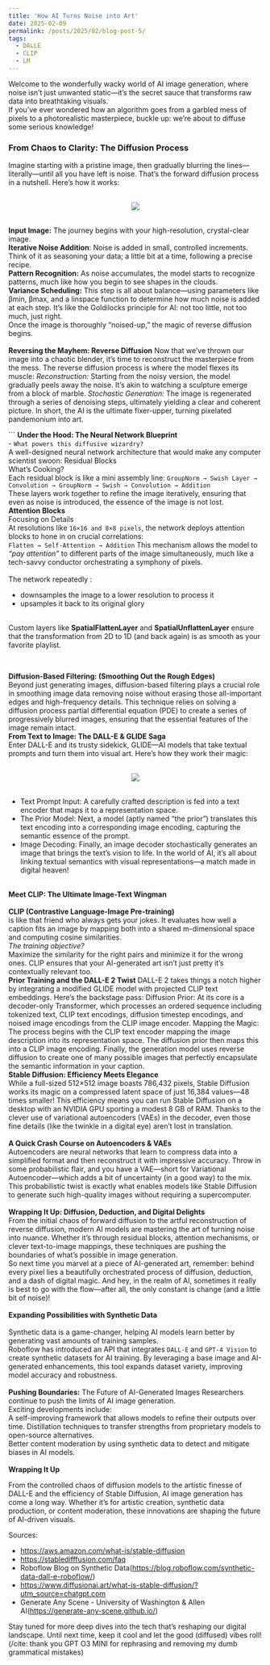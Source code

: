 ```yaml
---
title: 'How AI Turns Noise into Art'
date: 2025-02-09
permalink: /posts/2025/02/blog-post-5/
tags:
  - DALLE
  - CLIP
  - LM
---
```


Welcome to the wonderfully wacky world of AI image generation, where noise isn’t just unwanted static—it’s the secret sauce that transforms raw data into breathtaking visuals. 
<br>
If you’ve ever wondered how an algorithm goes from a garbled mess of pixels to a photorealistic masterpiece, buckle up: we’re about to diffuse some serious knowledge!

### From Chaos to Clarity: The Diffusion Process
<p> Imagine starting with a pristine image, then gradually blurring the lines—literally—until all you have left is noise. That’s the forward diffusion process in a nutshell. Here’s how it works: <br>
<br>

<center>
<img src="https://raw.githubusercontent.com/somiljain7/somiljain7.github.io/main/images/flow_forward_reverse_diffusion.png">
</center>

<br>

<strong>Input Image:</strong> The journey begins with your high-resolution, crystal-clear image.<br>
<strong>Iterative Noise Addition</strong>: Noise is added in small, controlled increments. Think of it as seasoning your data; a little bit at a time, following a precise recipe.<br>
<strong>Pattern Recognition:</strong> As noise accumulates, the model starts to recognize patterns, much like how you begin to see shapes in the clouds.<br>
<strong>Variance Scheduling:</strong> This step is all about balance—using parameters like βmin, βmax, and a linspace function to determine how much noise is added at each step. It’s like the Goldilocks principle for AI: not too little, not too much, just right.<br>
Once the image is thoroughly “noised-up,” the magic of reverse diffusion begins.<br>
<br>
<strong>Reversing the Mayhem: Reverse Diffusion</strong>
Now that we’ve thrown our image into a chaotic blender, it’s time to reconstruct the masterpiece from the mess. The reverse diffusion process is where the model flexes its muscle:
<em>Reconstruction:</em> Starting from the noisy version, the model gradually peels away the noise. It’s akin to watching a sculpture emerge from a block of marble.
<em>Stochastic Generation:</em> The image is regenerated through a series of denoising steps, ultimately yielding a clear and coherent picture. In short, the AI is the ultimate fixer-upper, turning pixelated pandemonium into art.
</p>
<p>
 ```
<strong>Under the Hood: The Neural Network Blueprint</strong><br>
- <code>What powers this diffusive wizardry?</code><br>
A well-designed neural network architecture that would make any computer scientist swoon:
Residual Blocks<br>
What’s Cooking?<br>
 Each residual block is like a mini assembly line:
<code>GroupNorm → Swish Layer → Convolution → GroupNorm → Swish → Convolution → Addition</code> <br>
 These layers work together to refine the image iteratively, ensuring that even as noise is introduced, the essence of the image is not lost.
<br>
 <strong> Attention Blocks </strong> <br>
Focusing on Details <br>
 At resolutions like <code>16×16 and 8×8 pixels</code>, the network deploys attention blocks to hone in on crucial correlations: <br>
<code>Flatten → Self-Attention → Addition</code>
 This mechanism allows the model to <em>“pay attention”</em> to different parts of the image simultaneously, much like a tech-savvy conductor orchestrating a symphony of pixels.<br><br>
The network repeatedly :
<ul>
<li>downsamples the image to a lower resolution to process it</li>
<li> upsamples it back to its original glory </li>
</ul>
  <br>  
Custom layers like <strong>SpatialFlattenLayer</strong> and <strong>SpatialUnflattenLayer</strong> ensure that the transformation from 2D to 1D (and back again) is as smooth as your favorite playlist.
</p>  
<br>

<strong>Diffusion-Based Filtering: (Smoothing Out the Rough Edges)</strong> 
<br>
Beyond just generating images, diffusion-based filtering plays a crucial role in smoothing image data removing noise without erasing those all-important edges and high-frequency details. This technique relies on solving a diffusion process partial differential equation (PDE) to create a series of progressively blurred images, ensuring that the essential features of the image remain intact. 
<br>
<strong>From Text to Image: The DALL-E & GLIDE Saga</strong><br>
Enter DALL-E and its trusty sidekick, GLIDE—AI models that take textual prompts and turn them into visual art. Here’s how they work their magic: <br>
<br>

<center>
<img src="https://raw.githubusercontent.com/somiljain7/somiljain7.github.io/main/images/FLOW_dallle.png">
</center>

<br>
<ul>
<li>Text Prompt Input: A carefully crafted description is fed into a text encoder that maps it to a representation space.</li>
<li>The Prior Model: Next, a model (aptly named “the prior”) translates this text encoding into a corresponding image encoding, capturing the semantic essence of the prompt.</li>
<li>Image Decoding: Finally, an image decoder stochastically generates an image that brings the text’s vision to life. In the world of AI, it’s all about linking textual semantics with visual representations—a match made in digital heaven!</li>
</ul>
<br><strong> Meet CLIP: The Ultimate Image-Text Wingman</strong><br><br>
<strong>CLIP (Contrastive Language-Image Pre-training)</strong><br> is like that friend who always gets your jokes. It evaluates how well a caption fits an image by mapping both into a shared m-dimensional space and computing cosine similarities. 
<br>
<em>The training objective?</em><br> Maximize the similarity for the right pairs and minimize it for the wrong ones. CLIP ensures that your AI-generated art isn’t just pretty it’s contextually relevant too.
<br>
<strong>Prior Training and the DALL-E 2 Twist</strong>
DALL-E 2 takes things a notch higher by integrating a modified GLIDE model with projected CLIP text embeddings. Here’s the backstage pass:
Diffusion Prior: At its core is a decoder-only Transformer, which processes an ordered sequence including tokenized text, CLIP text encodings, diffusion timestep encodings, and noised image encodings from the CLIP image encoder.
Mapping the Magic: The process begins with the CLIP text encoder mapping the image description into its representation space. The diffusion prior then maps this into a CLIP image encoding. Finally, the generation model uses reverse diffusion to create one of many possible images that perfectly encapsulate the semantic information in your caption.
<br>
<strong>Stable Diffusion: Efficiency Meets Elegance</strong>
<br>While a full-sized 512×512 image boasts 786,432 pixels, Stable Diffusion works its magic on a compressed latent space of just 16,384 values—48 times smaller! This efficiency means you can run Stable Diffusion on a desktop with an NVIDIA GPU sporting a modest 8 GB of RAM. Thanks to the clever use of variational autoencoders (VAEs) in the decoder, even those fine details (like the twinkle in a digital eye) aren’t lost in translation.
<br><br>
<strong>A Quick Crash Course on Autoencoders & VAEs</strong>
<br>
Autoencoders are neural networks that learn to compress data into a simplified format and then reconstruct it with impressive accuracy. Throw in some probabilistic flair, and you have a VAE—short for Variational Autoencoder—which adds a bit of uncertainty (in a good way) to the mix. This probabilistic twist is exactly what enables models like Stable Diffusion to generate such high-quality images without requiring a supercomputer.
<br><br>
<strong>Wrapping It Up: Diffusion, Deduction, and Digital Delights</strong>
<br>
From the initial chaos of forward diffusion to the artful reconstruction of reverse diffusion, modern AI models are mastering the art of turning noise into nuance. Whether it’s through residual blocks, attention mechanisms, or clever text-to-image mappings, these techniques are pushing the boundaries of what’s possible in image generation.
<br>
So next time you marvel at a piece of AI-generated art, remember: behind every pixel lies a beautifully orchestrated process of diffusion, deduction, and a dash of digital magic. And hey, in the realm of AI, sometimes it really is best to go with the flow—after all, the only constant is change (and a little bit of noise)!
<br><br>
<strong>Expanding Possibilities with Synthetic Data</strong>
<br><br>
Synthetic data is a game-changer, helping AI models learn better by generating vast amounts of training samples.<br>
Roboflow has introduced an API that integrates <code>DALL-E</code> and <code>GPT-4 Vision</code> to create synthetic datasets for AI training. By leveraging a base image and AI-generated enhancements, this tool expands dataset variety, improving model accuracy and robustness.
<br>
<br>
<strong>Pushing Boundaries:</strong> The Future of AI-Generated Images Researchers continue to push the limits of AI image generation. <br> Exciting developments include:
<br>
A self-improving framework that allows models to refine their outputs over time.
Distillation techniques to transfer strengths from proprietary models to open-source alternatives.
<br>
Better content moderation by using synthetic data to detect and mitigate biases in AI models.<br>
<br>
<strong>Wrapping It Up</strong>

From the controlled chaos of diffusion models to the artistic finesse of DALL-E and the efficiency of Stable Diffusion, AI image generation has come a long way. Whether it’s for artistic creation, synthetic data production, or content moderation, these innovations are shaping the future of AI-driven visuals.

Sources:

- https://aws.amazon.com/what-is/stable-diffusion
- https://stabledifffusion.com/faq
- Roboflow Blog on Synthetic Data(https://blog.roboflow.com/synthetic-data-dall-e-roboflow/)
- https://www.diffusionai.art/what-is-stable-diffusion/?utm_source=chatgpt.com
- Generate Any Scene - University of Washington & Allen AI(https://generate-any-scene.github.io/)



Stay tuned for more deep dives into the tech that’s reshaping our digital landscape. Until next time, keep it cool and let the good (diffused) vibes roll! (/cite: thank you GPT O3 MINI for rephrasing and removing my dumb grammatical mistakes)
